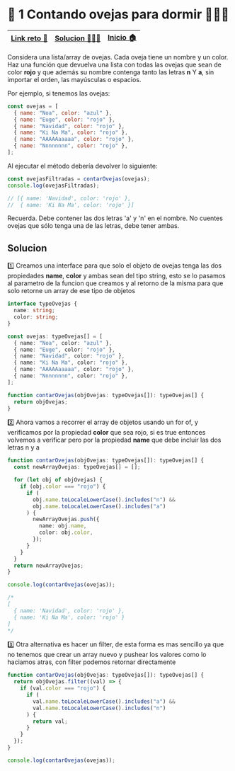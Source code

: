 # 🎯 1 Contando ovejas para dormir 🐑🐑🐑


|[Link reto 🔗](https://2021.adventjs.dev/challenges/01)|[Solucion 👨🏻‍💻](#solucion) |[Inicio 🏠](../README.md)|
|-|-|-|

Considera una lista/array de ovejas. Cada oveja tiene un nombre y un color. Haz una función que devuelva una lista con todas las ovejas que sean de color **rojo** y que además su nombre contenga tanto las letras **n** Y **a**, sin importar el orden, las mayúsculas o espacios.

Por ejemplo, si tenemos las ovejas:

```js
const ovejas = [
  { name: "Noa", color: "azul" },
  { name: "Euge", color: "rojo" },
  { name: "Navidad", color: "rojo" },
  { name: "Ki Na Ma", color: "rojo" },
  { name: "AAAAAaaaaa", color: "rojo" },
  { name: "Nnnnnnnn", color: "rojo" },
];
```

Al ejecutar el método debería devolver lo siguiente:

```js
const ovejasFiltradas = contarOvejas(ovejas);
console.log(ovejasFiltradas);

// [{ name: 'Navidad', color: 'rojo' },
//  { name: 'Ki Na Ma', color: 'rojo' }]
```

Recuerda. Debe contener las dos letras 'a' y 'n' en el nombre. No cuentes ovejas que sólo tenga una de las letras, debe tener ambas.

## Solucion

1️⃣ Creamos una interface para que solo el objeto de ovejas tenga las dos propiedades **name**, **color** y ambas sean del tipo string, esto se lo pasamos al parametro de la funcion que creamos y al retorno de la misma para que solo retorne un array de ese tipo de objetos

```ts
interface typeOvejas {
  name: string;
  color: string;
}

const ovejas: typeOvejas[] = [
  { name: "Noa", color: "azul" },
  { name: "Euge", color: "rojo" },
  { name: "Navidad", color: "rojo" },
  { name: "Ki Na Ma", color: "rojo" },
  { name: "AAAAAaaaaa", color: "rojo" },
  { name: "Nnnnnnnn", color: "rojo" },
];

function contarOvejas(objOvejas: typeOvejas[]): typeOvejas[] {
  return objOvejas;
}
```

2️⃣ Ahora vamos a recorrer el array de objetos usando un for of, y verificamos por la propiedad **color** que sea rojo, si es true entonces volvemos a verificar pero por la propiedad **name** que debe incluir las dos letras n y a

```ts
function contarOvejas(objOvejas: typeOvejas[]): typeOvejas[] {
  const newArrayOvejas: typeOvejas[] = [];

  for (let obj of objOvejas) {
    if (obj.color === "rojo") {
      if (
        obj.name.toLocaleLowerCase().includes("n") &&
        obj.name.toLocaleLowerCase().includes("a")
      ) {
        newArrayOvejas.push({
          name: obj.name,
          color: obj.color,
        });
      }
    }
  }
  return newArrayOvejas;
}

console.log(contarOvejas(ovejas));

/*
[
  { name: 'Navidad', color: 'rojo' },
  { name: 'Ki Na Ma', color: 'rojo' }
]
*/
```

3️⃣ Otra alternativa es hacer un filter, de esta forma es mas sencillo ya que no tenemos que crear un array nuevo y pushear los valores como lo haciamos atras, con filter podemos retornar directamente

```ts
function contarOvejas(objOvejas: typeOvejas[]): typeOvejas[] {
  return objOvejas.filter((val) => {
    if (val.color === "rojo") {
      if (
        val.name.toLocaleLowerCase().includes("a") &&
        val.name.toLocaleLowerCase().includes("n")
      ) {
        return val;
      }
    }
  });
}

console.log(contarOvejas(ovejas));
```
